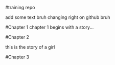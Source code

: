 #training repo

add some text bruh
changing right on github bruh

#Chapter 1
chapter 1 begins with a story...

#Chapter 2

this is the story of a girl

#Chapter 3
